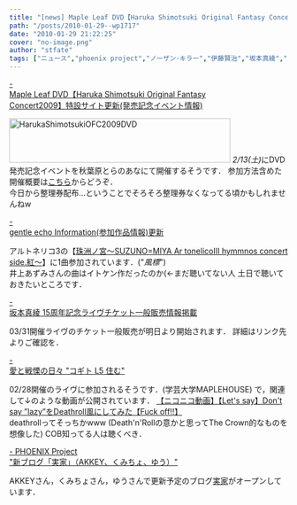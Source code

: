 ```yaml
---
title: "[news] Maple Leaf DVD【Haruka Shimotsuki Original Fantasy Concert2009】特設サイト更新(発売記念イベント情報)"
path: "/posts/2010-01-29--wp1717"
date: "2010-01-29 21:22:25"
cover: "no-image.png"
author: "stfate"
tags: ["ニュース","phoenix project","ノーザン･キラー","伊藤賢治","坂本真綾","霜月はるか"]
---
```


<style type="text/css">
<!--
p {white-space: pre-wrap};
-->
</style>

<a  href="http://www.team-e.co.jp/sp/ofc2009_dvd/" target="_blank">- Maple Leaf DVD【Haruka Shimotsuki Original Fantasy Concert2009】特設サイト更新(発売記念イベント情報)</a>
<div ><a href="http://www.team-e.co.jp/sp/ofc2009_dvd/" target="_blank"><img src="http://www.team-e.co.jp/sp/ofc2009_dvd/bana/L.jpg" width="400" height="80" border="0" alt="HarukaShimotsukiOFC2009DVD"></a>
<em>2/13(土)</em>にDVD発売記念イベントを秋葉原とらのあなにて開催するそうです．
参加方法含めた開催概要は<a href="http://www.team-e.co.jp/sp/ofc2009_dvd/promotion.html" target="_blank">こちら</a>からどうぞ．
<div >今日から整理券配布…ということでそろそろ整理券なくなってる頃かもしれませんねw</div></div>

<a  href="http://www.gentleecho.net/info.html" target="_blank">- gentle echo Information(参加作品情報)更新</a>
<div >アルトネリコ3の【<a href="http://www.team-e.co.jp/products/kdsd-10043.html" target="_blank">珠洲ノ宮～SUZUNO=MIYA Ar tonelicoIII hymmnos concert side.紅～</a>】に1曲参加されています．("<em>風標</em>")
<div >井上あずみさんの曲はイトケン作だったのか(←まだ聴いてない人
土日で聴いておきたいところです．</div></div>

<a  href="http://www.jvcmusic.co.jp/maaya/news/index.html" target="_blank">- 坂本真綾 15周年記念ライヴチケット一般販売情報掲載</a>
<div >03/31開催ライヴのチケット一般販売が明日より開始されます．
詳細はリンク先よりご確認を．</div>

<a  href="http://cobhc.blog40.fc2.com/" target="_blank">- 愛と戦慄の日々 "コギト L5 住む"</a>
<div >02/28開催のライヴに参加されるそうです．(学芸大学MAPLEHOUSE)
で，関連して↓のような動画が公開されています．
<script type="text/javascript" src="http://ext.nicovideo.jp/thumb_watch/sm9519534"></script><noscript><a href="http://www.nicovideo.jp/watch/sm9519534">【ニコニコ動画】【Let&#039;s say】Don&#039;t say ”lazy”をDeathroll風にしてみた【Fuck off!!】</a></noscript>
<div >deathrollってそっちかwww (Death'n'Rollの意かと思ってThe Crown的なものを想像した)
COB知ってる人は聴くべき．</div></div>

<a  href="http://www.p-pr.info/" target="_blank">- PHOENIX Project "新ブログ「実家」（AKKEY、くみちょ、ゆう）"</a>
<div >AKKEYさん，くみちょさん，ゆうさんで更新予定のブログ<a href="http://d.hatena.ne.jp/jicker/" target="_blank">実家</a>がオープンしています．</div>